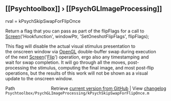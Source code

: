 ## [[Psychtoolbox]] &#8250; [[PsychGLImageProcessing]]

rval = kPsychSkipSwapForFlipOnce  
  
Return a flag that you can pass as part of the flipFlags for a call to  
[Screen](Screen)('Hookfunction', windowPtr, 'SetOneshotFlipFlags', flipFlags);  
  
This flag will disable the actual visual stimulus presentation to  
the onscreen window via [OpenGL](OpenGL) double-buffer swap during execution  
of the next [Screen](Screen)('[Flip](Flip)') operation, ergo also any timestamping and  
wait for swap completion. It will go through all the moves, post-  
processing the stimulus, computing the final image, and most post-flip  
operations, but the results of this work will not be shown as a visual  
update to the onscreen window.  
  




<div class="code_header" style="text-align:right;">
  <span style="float:left;">Path&nbsp;&nbsp;</span> <span class="counter">Retrieve <a href=
  "https://raw.github.com/Psychtoolbox-3/Psychtoolbox-3/beta/Psychtoolbox/PsychGLImageProcessing/kPsychSkipSwapForFlipOnce.m">current version from GitHub</a> | View <a href=
  "https://github.com/Psychtoolbox-3/Psychtoolbox-3/commits/beta/Psychtoolbox/PsychGLImageProcessing/kPsychSkipSwapForFlipOnce.m">changelog</a></span>
</div>
<div class="code">
  <code>Psychtoolbox/PsychGLImageProcessing/kPsychSkipSwapForFlipOnce.m</code>
</div>

